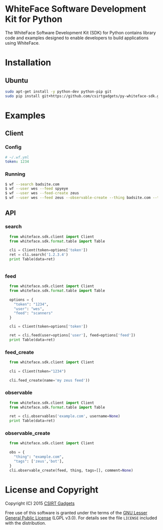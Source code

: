 # WhiteFace Software Development Kit for Python
The WhiteFace Software Development Kit (SDK) for Python contains library code and examples designed to enable developers to build applications using WhiteFace.

# Installation
## Ubuntu
  ```bash
  sudo apt-get install -y python-dev python-pip git
  sudo pip install git+https://github.com/csirtgadgets/py-whiteface-sdk.git
  ```

# Examples
## Client
### Config
  ```yaml
  # ~/.wf.yml
  token: 1234
  ```
### Running
  ```bash
  $ wf --search badsite.com
  $ wf --user wes --feed spyeye
  $ wf --user wes --feed-create zeus
  $ wf --user wes --feed zeus --observable-create --thing badsite.com --tags zeus,bot --comment 'this is a really bad guy...'
  ```

## API
### search
```python
  from whiteface.sdk.client import Client
  from whiteface.sdk.format.table import Table
  
  cli = Client(token=options['token'])
  ret = cli.search('1.2.3.4')
  print Table(data=ret)
  
```

### feed
```python
  from whiteface.sdk.client import Client
  from whiteface.sdk.format.table import Table
  
  options = {
    "token": "1234",
    "user": "wes",
    "feed": "scanners"
  }

  cli = Client(token=options['token'])

  ret = cli.feed(user=options['user'], feed=options['feed'])
  print Table(data=ret)
```
 
### feed_create
```python
  from whiteface.sdk.client import Client
  
  cli = Client(token="1234")
  
  cli.feed_create(name='my zeus feed'))
```

### observable
```python
  from whiteface.sdk.client import Client
  from whiteface.sdk.format.table import Table
    
  ret = cli.observables('example.com', username=None)
  print Table(data=ret)
```

### observable_create
```python
  from whiteface.sdk.client import Client
  
  obs = {
    "thing": "example.com",
    "tags": ['zeus','bot'],
  }
  cli.observable_create(feed, thing, tags=[], comment=None)
```

# License and Copyright

Copyright (C) 2015 [CSIRT Gadgets](http://csirtgadgets.com)

Free use of this software is granted under the terms of the [GNU Lesser General Public License](https://www.gnu.org/licenses/lgpl.html) (LGPL v3.0). For details see the file ``LICENSE`` included with the distribution.
